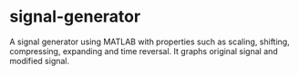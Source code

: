 # signal-generator
A signal generator using MATLAB with properties such as scaling, shifting, compressing, expanding and time reversal. It graphs original signal and modified signal.
